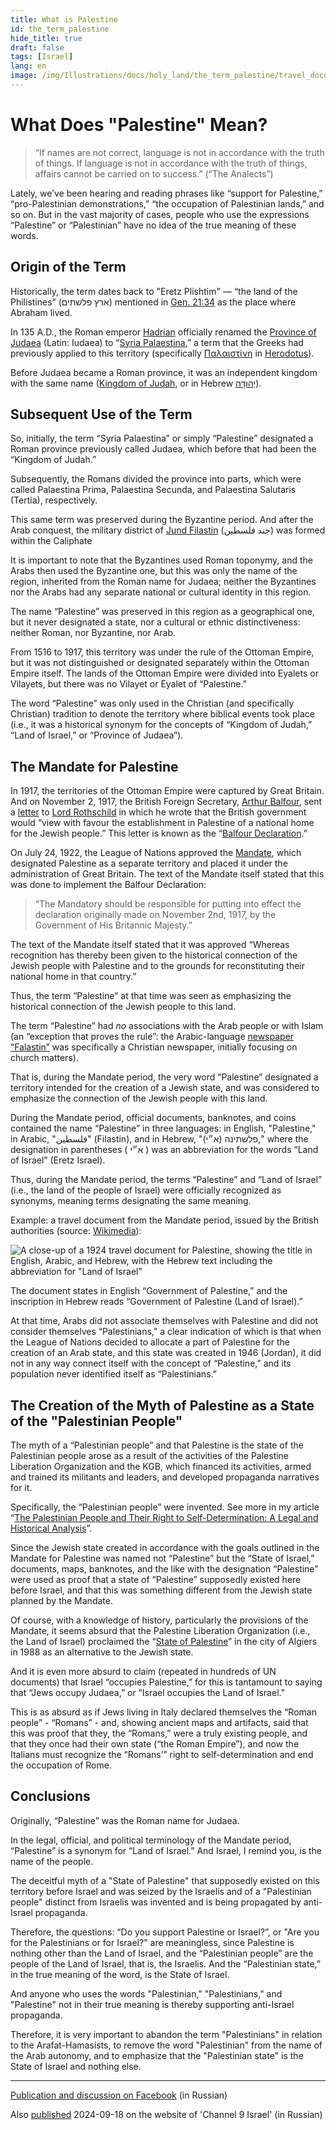 ```yaml
---
title: What is Palestine
id: the_term_palestine
hide_title: true
draft: false
tags: [Israel]
lang: en
image: /img/Illustrations/docs/holy_land/the_term_palestine/travel_document_cropped_01_marked.png 
---
```


# What Does "Palestine" Mean?

> “If names are not correct, language is not in accordance with the truth of things. If language is not in accordance with the truth of things, affairs cannot be carried on to success.” (“The Analects”)

Lately, we’ve been hearing and reading phrases like “support for Palestine,” “pro-Palestinian demonstrations,” “the occupation of Palestinian lands,” and so on. But in the vast majority of cases, people who use the expressions “Palestine” or “Palestinian” have no idea of the true meaning of these words.

## Origin of the Term

Historically, the term dates back to "Eretz Plishtim" — “the land of the Philistines” (ארץ פלשתים) mentioned in [Gen. 21:34](https://mechon-mamre.org/p/pt/pt0121.htm) as the place where Abraham lived.

In 135 A.D., the Roman emperor [Hadrian](https://en.wikipedia.org/wiki/Hadrian) officially renamed the [Province of Judaea](https://en.wikipedia.org/wiki/Judaea_\(Roman_province\)) (Latin: Iudaea) to “[Syria Palaestina](https://en.wiktionary.org/wiki/Syria_Palaestina),” a term that the Greeks had previously applied to this territory (specifically [Παλαιστίνη](https://en.wiktionary.org/wiki/%CE%A0%CE%B1%CE%BB%CE%B1%CE%B9%CF%83%CF%84%CE%AF%CE%BD%CE%B7) in [Herodotus](https://sacred-texts.com/cla/hh/hh2100.htm)).

Before Judaea became a Roman province, it was an independent kingdom with the same name ([Kingdom of Judah](https://en.wikipedia.org/wiki/Kingdom_of_Judah), or in Hebrew [יְהוּדָה](https://he.wikipedia.org/wiki/%D7%9E%D7%9E%D7%9C%D7%9B%D7%AA_%D7%99%D7%94%D7%95%D7%93%D7%94)).

## Subsequent Use of the Term

So, initially, the term “Syria Palaestina” or simply “Palestine” designated a Roman province previously called Judaea, which before that had been the “Kingdom of Judah.”

Subsequently, the Romans divided the province into parts, which were called Palaestina Prima, Palaestina Secunda, and Palaestina Salutaris (Tertia), respectively.

This same term was preserved during the Byzantine period. 
And after the Arab conquest, the military district of 
[Jund Filastin](https://en.wikipedia.org/wiki/Jund_Filastin)
(جند فلسطين) was formed within the Caliphate

It is important to note that the Byzantines used Roman toponymy, and the Arabs then used the Byzantine one, but this was only the name of the region, inherited from the Roman name for Judaea; neither the Byzantines nor the Arabs had any separate national or cultural identity in this region.

The name “Palestine” was preserved in this region as a geographical one, but it never designated a state, nor a cultural or ethnic distinctiveness: neither Roman, nor Byzantine, nor Arab.

From 1516 to 1917, this territory was under the rule of the Ottoman Empire, but it was not distinguished or designated separately within the Ottoman Empire itself. The lands of the Ottoman Empire were divided into Eyalets or Vilayets, but there was no Vilayet or Eyalet of “Palestine.”

The word “Palestine” was only used in the Christian (and specifically Christian) tradition to denote the territory where biblical events took place (i.e., it was a historical synonym for the concepts of “Kingdom of Judah,” “Land of Israel,” or “Province of Judaea”).


## The Mandate for Palestine

In 1917, the territories of the Ottoman Empire were captured by Great Britain. And on November 2, 1917, the British Foreign Secretary, [Arthur Balfour](https://en.wikipedia.org/wiki/Arthur_Balfour), sent a [letter](https://en.wikipedia.org/wiki/Balfour_Declaration) to [Lord Rothschild](https://en.wikipedia.org/wiki/Walter_Rothschild,_2nd_Baron_Rothschild) in which he wrote that the British government would “view with favour the establishment in Palestine of a national home for the Jewish people.” This letter is known as the “[Balfour Declaration](https://en.wikipedia.org/wiki/Balfour_Declaration).”

On July 24, 1922, the League of Nations approved the [Mandate](https://en.wikisource.org/wiki/Palestine_Mandate_\(1922\)), which designated Palestine as a separate territory and placed it under the administration of Great Britain. The text of the Mandate itself stated that this was done to implement the Balfour Declaration:

> “The Mandatory should be responsible for putting into effect the declaration originally made on November 2nd, 1917, by the Government of His Britannic Majesty.”

The text of the Mandate itself stated that it was approved “Whereas recognition has thereby been given to the historical connection of the Jewish people with Palestine and to the grounds for reconstituting their national home in that country.”

Thus, the term “Palestine” at that time was seen as emphasizing the historical connection of the Jewish people to this land.

The term “Palestine” had *no* associations with the Arab people or with Islam (an “exception that proves the rule”: the Arabic-language [newspaper “Falastin”](https://en.wikipedia.org/wiki/Falastin) was specifically a Christian newspaper, initially focusing on church matters).

That is, during the Mandate period, the very word “Palestine” designated a territory intended for the creation of a Jewish state, and was considered to emphasize the connection of the Jewish people with this land.

During the Mandate period, official documents, banknotes, and coins contained the name “Palestine” in three languages: in English, "Palestine," in Arabic, "فلسطين" (Filastin), and in Hebrew, "(פלשתינה (א״י," where the designation in parentheses ( א״י ) was an abbreviation for the words “Land of Israel” (Eretz Israel).

Thus, during the Mandate period, the terms “Palestine” and “Land of Israel” (i.e., the land of the people of Israel) were officially recognized as synonyms, meaning terms designating the same meaning.

Example: a travel document from the Mandate period, issued by the British authorities (source: [Wikimedia](https://commons.wikimedia.org/wiki/File:1924_Palestine_travel_document.jpg)):


![A close-up of a 1924 travel document for Palestine, showing the title in English, Arabic, and Hebrew, with the Hebrew text including the abbreviation for "Land of Israel"](/img/Illustrations/docs/holy_land/the_term_palestine/travel_document_cropped_01_marked.png)

The document states in English “Government of Palestine,” and the inscription in Hebrew reads “Government of Palestine (Land of Israel).”

At that time, Arabs did not associate themselves with Palestine and did not consider themselves “Palestinians,” a clear indication of which is that when the League of Nations decided to allocate a part of Palestine for the creation of an Arab state, and this state was created in 1946 (Jordan), it did not in any way connect itself with the concept of “Palestine,” and its population never identified itself as “Palestinians.”

## The Creation of the Myth of Palestine as a State of the "Palestinian People"

The myth of a “Palestinian people” and that Palestine is the state of the Palestinian people arose as a result of the activities of the Palestine Liberation Organization and the KGB, which financed its activities, armed and trained its militants and leaders, and developed propaganda narratives for it.

Specifically, the “Palestinian people” were invented. See more in my article “[The Palestinian People and Their Right to Self-Determination: A Legal and Historical Analysis](https://international-law.info/Holy-Land/palestinian_people/)”.

Since the Jewish state created in accordance with the goals outlined in the Mandate for Palestine was named not “Palestine” but the “State of Israel,” documents, maps, banknotes, and the like with the designation “Palestine” were used as proof that a state of “Palestine” supposedly existed here before Israel, and that this was something different from the Jewish state planned by the Mandate.

Of course, with a knowledge of history, particularly the provisions of the Mandate, it seems absurd that the Palestine Liberation Organization (i.e., the Land of Israel) proclaimed the “[State of Palestine](https://international-law.info/ru/Holy-Land/state_of_palestine)” in the city of Algiers in 1988 as an alternative to the Jewish state.

And it is even more absurd to claim (repeated in hundreds of UN documents) that Israel “occupies Palestine,” for this is tantamount to saying that “Jews occupy Judaea,” or “Israel occupies the Land of Israel.”

This is as absurd as if Jews living in Italy declared themselves the “Roman people” - “Romans” - and, showing ancient maps and artifacts, said that this was proof that they, the “Romans,” were a truly existing people, and that they once had their own state (“the Roman Empire”), and now the Italians must recognize the “Romans’” right to self-determination and end the occupation of Rome.

## Conclusions

Originally, “Palestine” was the Roman name for Judaea.

In the legal, official, and political terminology of the Mandate period, “Palestine” is a synonym for “Land of Israel.” And Israel, I remind you, is the name of the people.

The deceitful myth of a "State of Palestine" that supposedly existed on this territory before Israel and was seized by the Israelis and of a "Palestinian people" distinct from Israelis was invented and is being propagated by anti-Israel propaganda.

Therefore, the questions: “Do you support Palestine or Israel?”, or "Are you for the Palestinians or for Israel?" are meaningless, since Palestine is nothing other than the Land of Israel, and the “Palestinian people” are the people of the Land of Israel, that is, the Israelis. And the “Palestinian state,” in the true meaning of the word, is the State of Israel.

And anyone who uses the words "Palestinian," "Palestinians," and "Palestine" not in their true meaning is thereby supporting anti-Israel propaganda.

Therefore, it is very important to abandon the term "Palestinians" in relation to the Arafat-Hamasists, to remove the word "Palestinian" from the name of the Arab autonomy, and to emphasize that the "Palestinian state" is the State of Israel and nothing else.

---

[Publication and discussion on Facebook](https://www.facebook.com/viktor.ageyev/posts/pfbid0cCsuWvm7jMg1R2JHXnr4ZKRDE1YRBJaebeqvP1apdEZvnWpzv4nfNCs9E55CCoTTl) (in Russian) 

Also [published](https://www.9tv.co.il/item/112786) 2024-09-18 on the website of 'Channel 9 Israel' (in Russian) 
